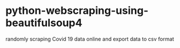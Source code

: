 # python-webscraping-using-beautifulsoup4
randomly scraping Covid 19 data online and export data to csv format
